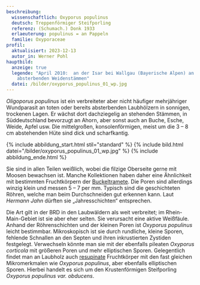 ```yaml
---
beschreibung:
  wissenschaftlich: Oxyporus populinus
  deutsch: Treppenförmiger Steifporling
  referenz: (Schumach.) Donk 1933
  erlaeuterung: populinus = an Pappeln
  familie: Oxyporaceae
profil:
  aktualisiert: 2023-12-13
  autor_in: Werner Pohl
hauptbild:
  anzeige: true
  legende: "April 2010:  an der Isar bei Wallgau (Bayerische Alpen) an
    absterbenden Weidenstämmen"
  datei: /bilder/oxyporus_populinus_01_wp.jpg
---
```

*Oligoporus populinus* ist ein verbreiteter aber nicht häufiger mehrjähriger Wundparasit an toten oder bereits absterbenden Laubhölzern in sonnigen, trockenen Lagen. Er wächst dort dachziegelig an stehenden Stämmen, in Süddeutschland bevorzugt an Ahorn, aber sonst auch an Buche, Esche, Weide, Apfel usw. Die mittelgroßen, konsolenförmigen, meist um die 3 – 8 cm abstehenden Hüte sind dick und scharfkantig.

{% include abbildung_start.html stil="standard" %}
{% include bild.html datei="/bilder/oxyporus_populinus_01_wp.jpg" %}
{% include abbildung_ende.html %}

Sie sind in allen Teilen weißlich, wobei die filzige Oberseite gerne mit Moosen bewachsen ist. Manche Kollektionen haben daher eine Ähnlichkeit mit bestimmten Fruchtkörpern der [Buckeltramete](/pilze/trametes-gibbosa-buckeltramete). Die Poren sind allerdings winzig klein und messen 5 – 7 per mm. Typisch sind die geschichteten Röhren, welche man beim Durchschneiden gut erkennen kann. Laut *Hermann Jahn* dürften sie „Jahresschichten“ entsprechen.

Die Art gilt in der BRD in den Laubwäldern als weit verbreitet; im Rhein-Main-Gebiet ist sie aber eher selten. Sie verursacht eine aktive Weißfäule. Anhand der Röhrenschichten und der kleinen Poren ist *Oxyporus populinus* leicht bestimmbar. Mikroskopisch ist sie durch rundliche, kleine Sporen, fehlende Schnallen an den Septen und ihren inkrustierten Zystiden festgelegt. Verwechseln könnte man sie mit der ebenfalls pileaten *Oxyporus corticola* mit größeren Poren und mehr elliptischen Sporen. Gelegentlich findet man an Laubholz auch [resupinate](resupinat "Glossar") Fruchtkörper mit den fast gleichen Mikromerkmalen wie *Oxyporus populinus*, aber ebenfalls elliptischen Sporen. Hierbei handelt es sich um den Krustenförmigen Steifporling *Oxyporus populinus var. obducens*.